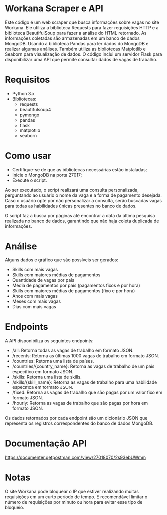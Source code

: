 # Workana Scraper e API
Este código é um web scraper que busca informações sobre vagas no site Workana. Ele utiliza a biblioteca Requests para fazer requisições HTTP e a biblioteca BeautifulSoup para fazer a análise do HTML retornado. As informações coletadas são armazenadas em um banco de dados MongoDB. Usando a biblioteca Pandas para ler dados do MongoDB e realizar algumas análises. Também utiliza as bibliotecas Matplotlib e Seaborn para visualização de dados. O código inclui um servidor Flask para disponibilizar uma API que permite consultar dados de vagas de trabalho.

# Requisitos
- Python 3.x
- Bibliotecas:
  - requests
  - beautifulsoup4
  - pymongo
  - pandas
  - flask
  - matplotlib
  - seaborn
# Como usar
- Certifique-se de que as bibliotecas necessárias estão instaladas;
- Inicie o MongoDB na porta 27017;
- Execute o script.

Ao ser executado, o script realizará uma consulta personalizada, perguntando ao usuário o nome da vaga e a forma de pagamento desejada. Caso o usuário opte por não personalizar a consulta, serão buscadas vagas para todas as habilidades únicas presentes no banco de dados.

O script faz a busca por páginas até encontrar a data da última pesquisa realizada no banco de dados, garantindo que não haja coleta duplicada de informações.

# Análise

Alguns dados e gráfico que são possíveis ser gerados:
- Skills com mais vagas 
- Skills com maiores médias de pagamentos
- Quantidade de vagas por país
- Média de pagamentos por país (pagamentos fixos e por hora)
- Skills com maiores médias de pagamentos (fixo e por hora)
- Anos com mais vagas 
- Meses com mais vagas
- Dias com mais vagas

# Endpoints
A API disponibiliza os seguintes endpoints:

- /all: Retorna todas as vagas de trabalho em formato JSON.
- /recents: Retorna as últimas 1000 vagas de trabalho em formato JSON.
- /countries: Retorna uma lista de países.
- /countries/{country_name}: Retorna as vagas de trabalho de um país específico em formato JSON.
- /skills: Retorna uma lista de skills.
- /skills/{skill_name}: Retorna as vagas de trabalho para uma habilidade específica em formato JSON.
- /fixed: Retorna as vagas de trabalho que são pagas por um valor fixo em formato JSON.
- /hourly: Retorna as vagas de trabalho que são pagas por hora em formato JSON.

Os dados retornados por cada endpoint são um dicionário JSON que representa os registros correspondentes do banco de dados MongoDB.

# Documentação API
https://documenter.getpostman.com/view/27018070/2s93ebUWmm

# Notas
O site Workana pode bloquear o IP que estiver realizando muitas requisições em um curto período de tempo. É recomendável limitar o número de requisições por minuto ou hora para evitar esse tipo de bloqueio.